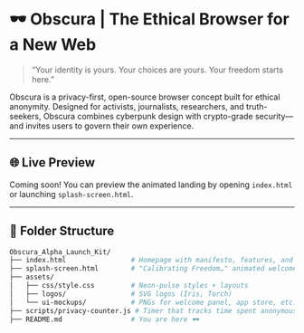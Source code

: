 # 🕶️ Obscura | The Ethical Browser for a New Web

> “Your identity is yours. Your choices are yours. Your freedom starts here.”

Obscura is a privacy-first, open-source browser concept built for ethical anonymity. Designed for activists, journalists, researchers, and truth-seekers, Obscura combines cyberpunk design with crypto-grade security—and invites users to govern their own experience.

---

## 🌐 Live Preview

Coming soon! You can preview the animated landing by opening `index.html` or launching `splash-screen.html`.

---

## 🧰 Folder Structure

```bash
Obscura_Alpha_Launch_Kit/
├── index.html                # Homepage with manifesto, features, and privacy timer
├── splash-screen.html        # "Calibrating Freedom…" animated welcome
├── assets/
│   ├── css/style.css         # Neon-pulse styles + layouts
│   ├── logos/                # SVG logos (Iris, Torch)
│   └── ui-mockups/           # PNGs for welcome panel, app store, etc.
├── scripts/privacy-counter.js # Timer that tracks time spent anonymous
├── README.md                 # You are here 🕶️
